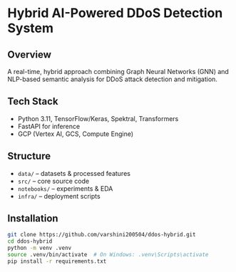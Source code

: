 # Hybrid AI-Powered DDoS Detection System

## Overview
A real-time, hybrid approach combining Graph Neural Networks (GNN) and NLP-based semantic analysis for DDoS attack detection and mitigation.

## Tech Stack
- Python 3.11, TensorFlow/Keras, Spektral, Transformers
- FastAPI for inference
- GCP (Vertex AI, GCS, Compute Engine)

## Structure
- `data/` – datasets & processed features
- `src/` – core source code
- `notebooks/` – experiments & EDA
- `infra/` – deployment scripts

## Installation
```bash
git clone https://github.com/varshini200504/ddos-hybrid.git
cd ddos-hybrid
python -m venv .venv
source .venv/bin/activate  # On Windows: .venv\Scripts\activate
pip install -r requirements.txt

